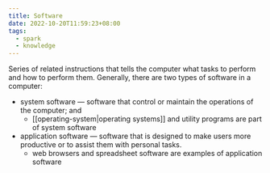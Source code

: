 ```yaml
---
title: Software
date: 2022-10-20T11:59:23+08:00
tags:
  - spark
  - knowledge
---
```


Series of related instructions that tells the computer what tasks to perform and how to perform them. Generally, there are two types of software in a computer:

- system software — software that control or maintain the operations of the computer; and
	- [[operating-system|operating systems]] and utility programs are part of system software
- application software — software that is designed to make users more productive or to assist them with personal tasks.
	- web browsers and spreadsheet software are examples of application software